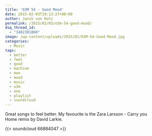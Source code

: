 ```yaml
---
title: 'O3M 54 - Good Mood'
date: 2015-02-03T19:13:27+00:00
author: Janik von Rotz
permalink: /2015/02/03/o3m-54-good-mood/
dsq_thread_id:
  - "3482381860"
image: /wp-content/uploads/2015/02/O3M-54-Good-Mood.jpg
categories:
  - Music
tags:
  - better
  - feel
  - good
  - machine
  - man
  - mood
  - music
  - o3m
  - one
  - playlist
  - soundcloud
---
```

Great songs to feel better. My favourite is the Zara Larsson - Carry you Home remix by David Larkie.

{{< soundcloud 66884047 >}}